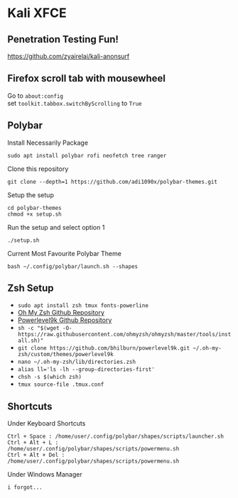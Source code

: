# Kali XFCE

## Penetration Testing Fun!
https://github.com/zyairelai/kali-anonsurf

## Firefox scroll tab with mousewheel
Go to `about:config`  
set `toolkit.tabbox.switchByScrolling` to `True`

## Polybar
Install Necessarily Package
```
sudo apt install polybar rofi neofetch tree ranger
```

Clone this repository
```
git clone --depth=1 https://github.com/adi1090x/polybar-themes.git
```

Setup the setup
```
cd polybar-themes
chmod +x setup.sh
```

Run the setup and select option 1
```
./setup.sh
```

Current Most Favourite Polybar Theme
```
bash ~/.config/polybar/launch.sh --shapes
```

## Zsh Setup
- `sudo apt install zsh tmux fonts-powerline`
- [Oh My Zsh Github Repository](https://github.com/ohmyzsh/ohmyzsh)
- [Powerlevel9k Github Repository](https://github.com/Powerlevel9k/powerlevel9k)
- `sh -c "$(wget -O- https://raw.githubusercontent.com/ohmyzsh/ohmyzsh/master/tools/install.sh)"`
- `git clone https://github.com/bhilburn/powerlevel9k.git ~/.oh-my-zsh/custom/themes/powerlevel9k`
- `nano ~/.oh-my-zsh/lib/directories.zsh`
- `alias ll='ls -lh --group-directories-first'`
- `chsh -s $(which zsh)`
- `tmux source-file .tmux.conf`

## Shortcuts
Under Keyboard Shortcuts
```
Ctrl + Space : /home/user/.config/polybar/shapes/scripts/launcher.sh
Ctrl + Alt + L : /home/user/.config/polybar/shapes/scripts/powermenu.sh
Ctrl + Alt + Del : /home/user/.config/polybar/shapes/scripts/powermenu.sh
```

Under Windows Manager
```
i forgot...
```

